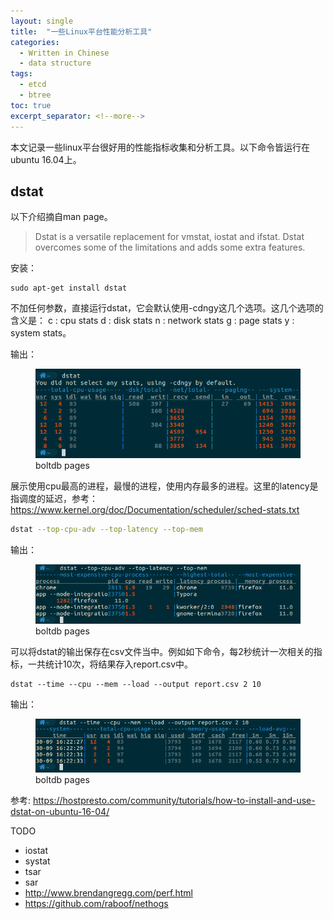 ```yaml
---
layout: single
title:  "一些Linux平台性能分析工具"
categories:
  - Written in Chinese
  - data structure
tags:
  - etcd
  - btree
toc: true
excerpt_separator: <!--more-->
---
```


本文记录一些linux平台很好用的性能指标收集和分析工具。以下命令皆运行在ubuntu 16.04上。

<!--more-->

## dstat

以下介绍摘自man page。

> Dstat is a versatile replacement for vmstat, iostat and ifstat. Dstat overcomes some of the limitations and adds some extra features.

安装：

```
sudo apt-get install dstat
```

不加任何参数，直接运行dstat，它会默认使用-cdngy这几个选项。这几个选项的含义是： c : cpu stats d : disk stats n : network stats g : page stats y : system stats。

输出：
<figure>
  <img src="/assets/images/linux_perf_tools/dstat_default.png">
<figcaption>boltdb pages</figcaption>
</figure>

展示使用cpu最高的进程，最慢的进程，使用内存最多的进程。这里的latency是指调度的延迟，参考：<https://www.kernel.org/doc/Documentation/scheduler/sched-stats.txt>

```bash
dstat --top-cpu-adv --top-latency --top-mem
```

输出：
<figure>
  <img src="/assets/images/linux_perf_tools/dstat_top_cpu_and_latency_and_mem.png">
<figcaption>boltdb pages</figcaption>
</figure>


可以将dstat的输出保存在csv文件当中。例如如下命令，每2秒统计一次相关的指标，一共统计10次，将结果存入report.csv中。

```
dstat --time --cpu --mem --load --output report.csv 2 10
```

输出：
<figure>
  <img src="/assets/images/linux_perf_tools/dstat_save_output_to_file.png">
<figcaption>boltdb pages</figcaption>
</figure>


参考:
<https://hostpresto.com/community/tutorials/how-to-install-and-use-dstat-on-ubuntu-16-04/>

TODO

- iostat
- systat
- tsar
- sar
- <http://www.brendangregg.com/perf.html>
- <https://github.com/raboof/nethogs>
